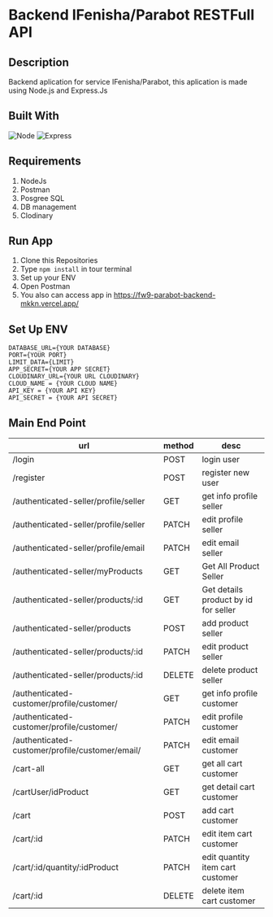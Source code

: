 # Backend IFenisha/Parabot RESTFull API

##  Description
Backend aplication for service IFenisha/Parabot, this aplication is made using Node.js and Express.Js

## Built With
![Node](https://img.shields.io/badge/Node-v14.19.3-green?style=flat)
![Express](https://img.shields.io/badge/Express-v4.18.1-blue?style=flat)

## Requirements
1. NodeJs
2. Postman
3. Posgree SQL
4. DB management
5. Clodinary

## Run App
1. Clone this Repositories
2. Type `npm install` in tour terminal
3. Set up your ENV
4. Open Postman
5. You also can access app in https://fw9-parabot-backend-mkkn.vercel.app/

## Set Up ENV
```
DATABASE_URL={YOUR DATABASE}
PORT={YOUR PORT}
LIMIT_DATA={LIMIT}
APP_SECRET={YOUR APP SECRET}
CLOUDINARY_URL={YOUR URL CLOUDINARY}
CLOUD_NAME = {YOUR CLOUD NAME}
API_KEY = {YOUR API KEY}
API_SECRET = {YOUR API SECRET}
```

## Main End Point
|url|method|desc|
|---|------|----|
|/login|POST|login user|
|/register|POST|register new user|
|/authenticated-seller/profile/seller|GET|get info profile seller|
|/authenticated-seller/profile/seller|PATCH|edit profile seller|
|/authenticated-seller/profile/email|PATCH|edit email seller|
|/authenticated-seller/myProducts|GET|Get All Product Seller|
|/authenticated-seller/products/:id|GET|Get details product by id for seller|
|/authenticated-seller/products|POST|add product seller|
|/authenticated-seller/products/:id|PATCH|edit product seller|
|/authenticated-seller/products/:id|DELETE|delete product seller|
|/authenticated-customer/profile/customer/|GET|get info profile customer|
|/authenticated-customer/profile/customer/|PATCH|edit profile customer|
|/authenticated-customer/profile/customer/email/|PATCH|edit email customer|
|/cart-all|GET|get all cart customer|
|/cartUser/idProduct|GET|get detail cart customer|
|/cart|POST|add cart customer|
|/cart/:id|PATCH|edit item cart customer|
|/cart/:id/quantity/:idProduct|PATCH|edit quantity item cart customer|
|/cart/:id|DELETE|delete item cart customer|



